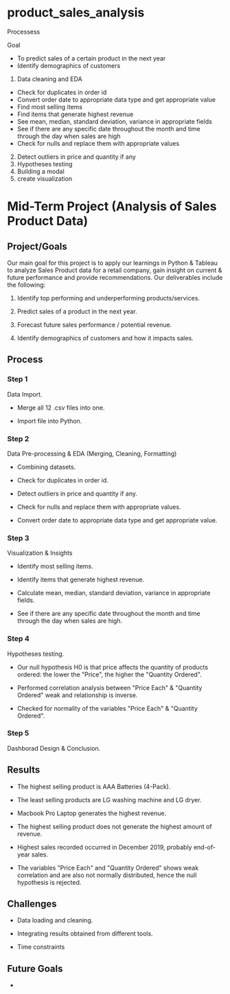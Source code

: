 # product_sales_analysis

Processess


Goal 

* To predict sales of a certain product in the next year
* Identify demographics of customers 
 



1. Data cleaning and EDA

* Check for duplicates in order id
* Convert order date to appropriate data type and get appropriate value
* Find most selling items
* Find items that generate highest revenue
* See mean, median, standard deviation, variance in appropriate fields
* See if there are any specific date throughout the month and time through the day when sales are high 
* Check for nulls and replace them with appropriate values


2. Detect outliers in price and quantity if any
3. Hypotheses testing
4. Building a modal
5. create visualization




# Mid-Term Project (Analysis of Sales Product Data)

## Project/Goals

Our main goal for this project is to apply our learnings in Python & Tableau to analyze Sales Product data for a retail company, gain insight on current & future performance and provide recommendations. Our deliverables include the following:

1. Identify top performing and underperforming products/services.

2. Predict sales of a product in the next year.

3. Forecast future sales performance / potential revenue.

4. Identify demographics of customers and how it impacts sales.



## Process


### Step 1

Data Import.

* Merge all 12 .csv files into one. 

* Import file into Python. 

### Step 2

Data Pre-processing & EDA (Merging, Cleaning, Formatting)

* Combining datasets.

* Check for duplicates in order id.

* Detect outliers in price and quantity if any.

* Check for nulls and replace them with appropriate values.

* Convert order date to appropriate data type and get appropriate value.


### Step 3

Visualization & Insights

* Identify most selling items.

* Identify items that generate highest revenue.

* Calculate  mean, median, standard deviation, variance in appropriate fields.

* See if there are any specific date throughout the month and time through the day when sales are high.



### Step 4

Hypotheses testing.

* Our null hypothesis H0 is that price affects the quantity of products ordered: the lower the "Price", the higher the "Quantity Ordered".

* Performed correlation analysis between "Price Each" & "Quantity Ordered" weak and relationship is inverse.

* Checked for normality of the variables "Price Each" & "Quantity Ordered".

### Step 5

Dashborad Design & Conclusion.


## Results

* The highest selling product is AAA Batteries (4-Pack).

* The least selling products are LG washing machine and LG dryer. 

* Macbook Pro Laptop generates the highest revenue. 

* The highest selling product does not generate the highest amount of revenue.

* Highest sales recorded occurred in December 2019, probably end-of-year sales. 

* The variables "Price Each" and "Quantity Ordered" shows weak correlation and are also not normally distributed, hence the null hypothesis is rejected.




## Challenges 

* Data loading and cleaning.

* Integrating results obtained from different tools.

* Time constraints 



## Future Goals

* 